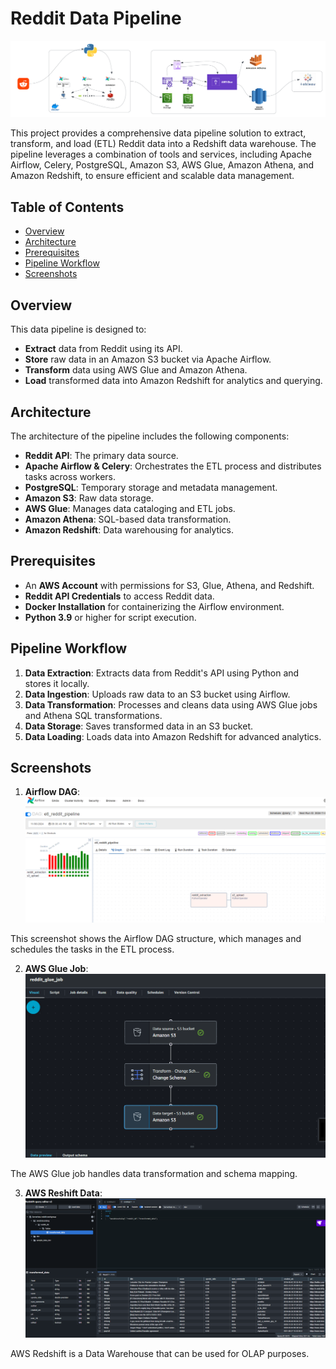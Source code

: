 # Reddit Data Pipeline

![Architecture Diagram](images/reddit_data_pipeline_diagram.png)

This project provides a comprehensive data pipeline solution to extract, transform, and load (ETL) Reddit data into a Redshift data warehouse. The pipeline leverages a combination of tools and services, including Apache Airflow, Celery, PostgreSQL, Amazon S3, AWS Glue, Amazon Athena, and Amazon Redshift, to ensure efficient and scalable data management.

## Table of Contents
- [Overview](#overview)
- [Architecture](#architecture)
- [Prerequisites](#prerequisites)
- [Pipeline Workflow](#pipeline-workflow)
- [Screenshots](#screenshots)

## Overview

This data pipeline is designed to:
- **Extract** data from Reddit using its API.
- **Store** raw data in an Amazon S3 bucket via Apache Airflow.
- **Transform** data using AWS Glue and Amazon Athena.
- **Load** transformed data into Amazon Redshift for analytics and querying.

## Architecture

The architecture of the pipeline includes the following components:

- **Reddit API**: The primary data source.
- **Apache Airflow & Celery**: Orchestrates the ETL process and distributes tasks across workers.
- **PostgreSQL**: Temporary storage and metadata management.
- **Amazon S3**: Raw data storage.
- **AWS Glue**: Manages data cataloging and ETL jobs.
- **Amazon Athena**: SQL-based data transformation.
- **Amazon Redshift**: Data warehousing for analytics.

## Prerequisites

- An **AWS Account** with permissions for S3, Glue, Athena, and Redshift.
- **Reddit API Credentials** to access Reddit data.
- **Docker Installation** for containerizing the Airflow environment.
- **Python 3.9** or higher for script execution.

## Pipeline Workflow

1. **Data Extraction**: Extracts data from Reddit's API using Python and stores it locally.
2. **Data Ingestion**: Uploads raw data to an S3 bucket using Airflow.
3. **Data Transformation**: Processes and cleans data using AWS Glue jobs and Athena SQL transformations.
4. **Data Storage**: Saves transformed data in an S3 bucket.
5. **Data Loading**: Loads data into Amazon Redshift for advanced analytics.

## Screenshots

1. **Airflow DAG**:
![Airflow running proof](images/airflow.png)

This screenshot shows the Airflow DAG structure, which manages and schedules the tasks in the ETL process.

2. **AWS Glue Job**:
![AWS Glue job running proof](images/glue_job.png)

The AWS Glue job handles data transformation and schema mapping.

3. **AWS Reshift Data**:
![AWS redshift data load proof](images/aws_redshift_data_load.png)

AWS Redshift is a Data Warehouse that can be used for OLAP purposes.
